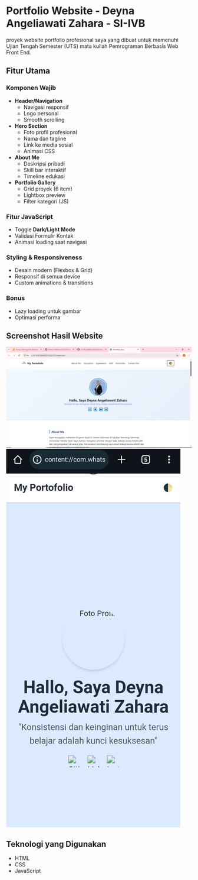 # Portfolio Website - Deyna Angeliawati Zahara - SI-IVB

proyek website portfolio profesional saya yang dibuat untuk memenuhi Ujian Tengah Semester (UTS) mata kuliah Pemrograman Berbasis Web Front End.

## Fitur Utama

### Komponen Wajib

- **Header/Navigation**
  - Navigasi responsif
  - Logo personal
  - Smooth scrolling
- **Hero Section**
  - Foto profil profesional
  - Nama dan tagline
  - Link ke media sosial
  - Animasi CSS
- **About Me**
  - Deskripsi pribadi
  - Skill bar interaktif
  - Timeline edukasi
- **Portfolio Gallery**
  - Grid proyek (6 item)
  - Lightbox preview
  - Filter kategori (JS)

### Fitur JavaScript
- Toggle **Dark/Light Mode**
- Validasi Formulir Kontak
- Animasi loading saat navigasi

### Styling & Responsiveness
- Desain modern (Flexbox & Grid)
- Responsif di semua device
- Custom animations & transitions

### Bonus
- Lazy loading untuk gambar
- Optimasi performa

## Screenshot Hasil Website

![Screenshot Desktop](assets/images/dekstop.png)
![Screenshot Mobile](assets/images/mobile.jpeg)

## Teknologi yang Digunakan
- HTML
- CSS 
- JavaScript
